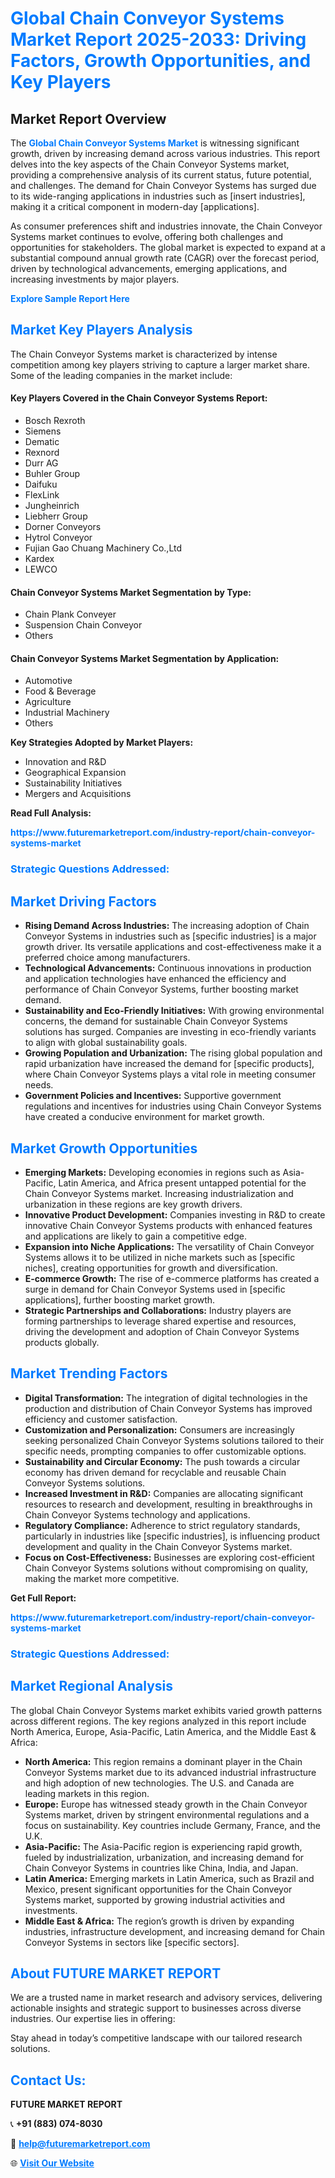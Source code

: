 <h1 style="color: #007BFF;">Global Chain Conveyor Systems Market Report 2025-2033: Driving Factors, Growth Opportunities, and Key Players</h1>

<section id="overview">
<h2>Market Report Overview</h2>
<p>The <a href="https://www.futuremarketreport.com/industry-report/chain-conveyor-systems-market" style="color: #007BFF; text-decoration: none;"><strong>Global Chain Conveyor Systems Market</strong></a> is witnessing significant growth, driven by increasing demand across various industries. This report delves into the key aspects of the Chain Conveyor Systems market, providing a comprehensive analysis of its current status, future potential, and challenges. The demand for Chain Conveyor Systems has surged due to its wide-ranging applications in industries such as [insert industries], making it a critical component in modern-day [applications].</p>
<p>As consumer preferences shift and industries innovate, the Chain Conveyor Systems market continues to evolve, offering both challenges and opportunities for stakeholders. The global market is expected to expand at a substantial compound annual growth rate (CAGR) over the forecast period, driven by technological advancements, emerging applications, and increasing investments by major players.</p>
</section>

<section id="overview">
<p><a href="https://www.futuremarketreport.com/request-sample/reportId=28950" style="color: #007BFF; text-decoration: none;"><strong>Explore Sample Report Here</strong></a></p>
</section>

<section id="key-players">
<h2 style="color: #007BFF;">Market Key Players Analysis</h2>
<p>The Chain Conveyor Systems market is characterized by intense competition among key players striving to capture a larger market share. Some of the leading companies in the market include:</p>
<h4>Key Players Covered in the Chain Conveyor Systems Report:</h4>
<ul><li>Bosch Rexroth</li><li>Siemens</li><li>Dematic</li><li>Rexnord</li><li>Durr AG</li><li>Buhler Group</li><li>Daifuku</li><li>FlexLink</li><li>Jungheinrich</li><li>Liebherr Group</li><li>Dorner Conveyors</li><li>Hytrol Conveyor</li><li>Fujian Gao Chuang Machinery Co.,Ltd</li><li>Kardex</li><li>LEWCO</li></ul>
<h4>Chain Conveyor Systems Market Segmentation by Type:</h4>
<ul><li>Chain Plank Conveyer</li><li>Suspension Chain Conveyor</li><li>Others</li></ul>

<h4>Chain Conveyor Systems Market Segmentation by Application:</h4>
<ul><li>Automotive</li><li>Food &amp; Beverage</li><li>Agriculture</li><li>Industrial Machinery</li><li>Others</li></ul>
<p><strong>Key Strategies Adopted by Market Players:</strong></p>
<ul>
<li>Innovation and R&D</li>
<li>Geographical Expansion</li>
<li>Sustainability Initiatives</li>
<li>Mergers and Acquisitions</li>
</ul>
</section>

<section>
<p><strong>Read Full Analysis: </strong></p><a href="https://www.futuremarketreport.com/industry-report/chain-conveyor-systems-market" style="color: #007BFF; text-decoration: none;"><strong>https://www.futuremarketreport.com/industry-report/chain-conveyor-systems-market</strong></a>
<h3 style="color: #007BFF;">Strategic Questions Addressed:</h3>
</section>

<section id="driving-factors">
<h2 style="color: #007BFF;">Market Driving Factors</h2>
<ul>
<li><strong>Rising Demand Across Industries:</strong> The increasing adoption of Chain Conveyor Systems in industries such as [specific industries] is a major growth driver. Its versatile applications and cost-effectiveness make it a preferred choice among manufacturers.</li>
<li><strong>Technological Advancements:</strong> Continuous innovations in production and application technologies have enhanced the efficiency and performance of Chain Conveyor Systems, further boosting market demand.</li>
<li><strong>Sustainability and Eco-Friendly Initiatives:</strong> With growing environmental concerns, the demand for sustainable Chain Conveyor Systems solutions has surged. Companies are investing in eco-friendly variants to align with global sustainability goals.</li>
<li><strong>Growing Population and Urbanization:</strong> The rising global population and rapid urbanization have increased the demand for [specific products], where Chain Conveyor Systems plays a vital role in meeting consumer needs.</li>
<li><strong>Government Policies and Incentives:</strong> Supportive government regulations and incentives for industries using Chain Conveyor Systems have created a conducive environment for market growth.</li>
</ul>
</section>

<section id="growth-opportunities">
<h2 style="color: #007BFF;">Market Growth Opportunities</h2>
<ul>
<li><strong>Emerging Markets:</strong> Developing economies in regions such as Asia-Pacific, Latin America, and Africa present untapped potential for the Chain Conveyor Systems market. Increasing industrialization and urbanization in these regions are key growth drivers.</li>
<li><strong>Innovative Product Development:</strong> Companies investing in R&D to create innovative Chain Conveyor Systems products with enhanced features and applications are likely to gain a competitive edge.</li>
<li><strong>Expansion into Niche Applications:</strong> The versatility of Chain Conveyor Systems allows it to be utilized in niche markets such as [specific niches], creating opportunities for growth and diversification.</li>
<li><strong>E-commerce Growth:</strong> The rise of e-commerce platforms has created a surge in demand for Chain Conveyor Systems used in [specific applications], further boosting market growth.</li>
<li><strong>Strategic Partnerships and Collaborations:</strong> Industry players are forming partnerships to leverage shared expertise and resources, driving the development and adoption of Chain Conveyor Systems products globally.</li>
</ul>
</section>

<section id="trending-factors">
<h2 style="color: #007BFF;">Market Trending Factors</h2>
<ul>
<li><strong>Digital Transformation:</strong> The integration of digital technologies in the production and distribution of Chain Conveyor Systems has improved efficiency and customer satisfaction.</li>
<li><strong>Customization and Personalization:</strong> Consumers are increasingly seeking personalized Chain Conveyor Systems solutions tailored to their specific needs, prompting companies to offer customizable options.</li>
<li><strong>Sustainability and Circular Economy:</strong> The push towards a circular economy has driven demand for recyclable and reusable Chain Conveyor Systems solutions.</li>
<li><strong>Increased Investment in R&D:</strong> Companies are allocating significant resources to research and development, resulting in breakthroughs in Chain Conveyor Systems technology and applications.</li>
<li><strong>Regulatory Compliance:</strong> Adherence to strict regulatory standards, particularly in industries like [specific industries], is influencing product development and quality in the Chain Conveyor Systems market.</li>
<li><strong>Focus on Cost-Effectiveness:</strong> Businesses are exploring cost-efficient Chain Conveyor Systems solutions without compromising on quality, making the market more competitive.</li>
</ul>
</section>

<section>
<p><strong>Get Full Report: </strong></p><a href="https://www.futuremarketreport.com/industry-report/chain-conveyor-systems-market" style="color: #007BFF; text-decoration: none;"><strong>https://www.futuremarketreport.com/industry-report/chain-conveyor-systems-market</strong></a>
<h3 style="color: #007BFF;">Strategic Questions Addressed:</h3>
</section>


<section id="regional-analysis">
<h2 style="color: #007BFF;">Market Regional Analysis</h2>
<p>The global Chain Conveyor Systems market exhibits varied growth patterns across different regions. The key regions analyzed in this report include North America, Europe, Asia-Pacific, Latin America, and the Middle East & Africa:</p>
<ul>
<li><strong>North America:</strong> This region remains a dominant player in the Chain Conveyor Systems market due to its advanced industrial infrastructure and high adoption of new technologies. The U.S. and Canada are leading markets in this region.</li>
<li><strong>Europe:</strong> Europe has witnessed steady growth in the Chain Conveyor Systems market, driven by stringent environmental regulations and a focus on sustainability. Key countries include Germany, France, and the U.K.</li>
<li><strong>Asia-Pacific:</strong> The Asia-Pacific region is experiencing rapid growth, fueled by industrialization, urbanization, and increasing demand for Chain Conveyor Systems in countries like China, India, and Japan.</li>
<li><strong>Latin America:</strong> Emerging markets in Latin America, such as Brazil and Mexico, present significant opportunities for the Chain Conveyor Systems market, supported by growing industrial activities and investments.</li>
<li><strong>Middle East & Africa:</strong> The region’s growth is driven by expanding industries, infrastructure development, and increasing demand for Chain Conveyor Systems in sectors like [specific sectors].</li>
</ul>
</section>

<footer>
<h2 style="color: #007BFF;">About FUTURE MARKET REPORT</h2>
<p>We are a trusted name in market research and advisory services, delivering actionable insights and strategic support to businesses across diverse industries. Our expertise lies in offering:</p>

<p>Stay ahead in today’s competitive landscape with our tailored research solutions.</p>

<h2 style="color: #007BFF;">Contact Us:</h2>
<p><strong>FUTURE MARKET REPORT</strong></p>
<p>📞 <strong>+91 (883) 074-8030</strong></p>
<p>📧 <strong><a href="mailto:help@futuremarketreport.com" style="color: #007BFF;">help@futuremarketreport.com</a></strong></p>
<p>🌐 <strong><a href="https://www.futuremarketreport.com/" style="color: #007BFF;">Visit Our Website</a></strong></p>
</footer>